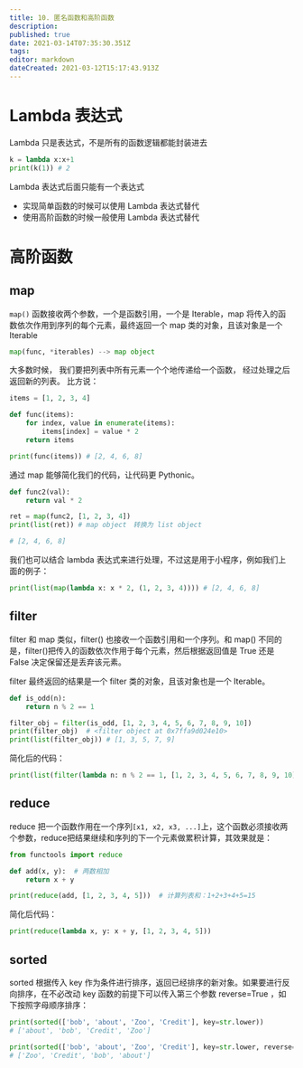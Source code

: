 ```yaml
---
title: 10. 匿名函数和高阶函数
description: 
published: true
date: 2021-03-14T07:35:30.351Z
tags: 
editor: markdown
dateCreated: 2021-03-12T15:17:43.913Z
---
```


# Lambda 表达式

Lambda 只是表达式，不是所有的函数逻辑都能封装进去

```python
k = lambda x:x+1
print(k(1)) # 2
```

Lambda 表达式后面只能有一个表达式

- 实现简单函数的时候可以使用 Lambda 表达式替代
- 使用高阶函数的时候一般使用 Lambda 表达式替代

# 高阶函数

## map

`map()` 函数接收两个参数，一个是函数引用，一个是 Iterable，map 将传入的函数依次作用到序列的每个元素，最终返回一个 map 类的对象，且该对象是一个 Iterable

```python
map(func, *iterables) --> map object
```

大多数时候， 我们要把列表中所有元素一个个地传递给一个函数， 经过处理之后返回新的列表。 比方说：

```python
items = [1, 2, 3, 4]

def func(items):
    for index, value in enumerate(items):
        items[index] = value * 2
    return items

print(func(items)) # [2, 4, 6, 8]
```

通过 map 能够简化我们的代码，让代码更 Pythonic。


```python
def func2(val):
    return val * 2

ret = map(func2, [1, 2, 3, 4])
print(list(ret)) # map object　转换为 list object

# [2, 4, 6, 8]
```

我们也可以结合 lambda 表达式来进行处理，不过这是用于小程序，例如我们上面的例子：

```python
print(list(map(lambda x: x * 2, (1, 2, 3, 4)))) # [2, 4, 6, 8]
```

## filter

filter 和 map 类似，filter() 也接收一个函数引用和一个序列。和 map() 不同的是，filter()把传入的函数依次作用于每个元素，然后根据返回值是 True 还是 False 决定保留还是丢弃该元素。

filter 最终返回的结果是一个 filter 类的对象，且该对象也是一个 Iterable。


```python
def is_odd(n):
    return n % 2 == 1

filter_obj = filter(is_odd, [1, 2, 3, 4, 5, 6, 7, 8, 9, 10])
print(filter_obj)  # <filter object at 0x7ffa9d024e10>
print(list(filter_obj)) # [1, 3, 5, 7, 9]
```

简化后的代码：

```python
print(list(filter(lambda n: n % 2 == 1, [1, 2, 3, 4, 5, 6, 7, 8, 9, 10])))
```

## reduce

reduce 把一个函数作用在一个序列`[x1, x2, x3, ...]`上，这个函数必须接收两个参数，reduce把结果继续和序列的下一个元素做累积计算，其效果就是：

```python
from functools import reduce

def add(x, y):  # 两数相加
    return x + y

print(reduce(add, [1, 2, 3, 4, 5]))  # 计算列表和：1+2+3+4+5=15
```

简化后代码：

```python
print(reduce(lambda x, y: x + y, [1, 2, 3, 4, 5]))
```

## sorted

sorted 根据传入 key 作为条件进行排序，返回已经排序的新对象。如果要进行反向排序，在不必改动 key 函数的前提下可以传入第三个参数 reverse=True ，如下按照字母顺序排序：

```python
print(sorted(['bob', 'about', 'Zoo', 'Credit'], key=str.lower))
# ['about', 'bob', 'Credit', 'Zoo']

print(sorted(['bob', 'about', 'Zoo', 'Credit'], key=str.lower, reverse=True))
# ['Zoo', 'Credit', 'bob', 'about']
```
